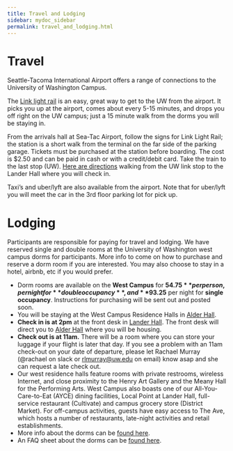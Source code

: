 ```yaml
---
title: Travel and Lodging
sidebar: mydoc_sidebar
permalink: travel_and_lodging.html
---
```


<!---
The meeting will happen in the [Odegaard Undergraduate Library](https://www.google.com/maps/place/Odegaard+Undergraduate+Library+(OUG)/@47.6564656,-122.3125347,17z/data=!3m1!4b1!4m5!3m4!1s0x549014f329bffff7:0x6efe7422cf2f2f93!8m2!3d47.656462!4d-122.310346) on the University of Washington campus. We will meet in the [Active Learning Classroom OUG 136](https://www.washington.edu/classroom/OUG+136).
--->

# Travel

Seattle-Tacoma International Airport offers a range of connections to the University of Washington Campus.

The [Link light rail](https://www.soundtransit.org/Schedules/Link-light-rail) is an easy, great way to get to the UW from the airport. It picks you up at the airport, comes about every 5-15 minutes, and drops you off right on the UW campus; just a 15 minute walk from the dorms you will be staying in.

From the arrivals hall at Sea-Tac Airport, follow the signs for Link Light Rail; the station is a short walk from the terminal on the far side of the parking garage. Tickets must be purchased at the station before boarding. The cost is $2.50 and can be paid in cash or with a credit/debit card. Take the train to the last stop (UW). [Here are directions](https://www.google.com/maps/dir/UW+%2F+Husky+Stadium+Link+Station,+Montlake+Boulevard+Northeast,+Seattle,+WA/Lander+Hall,+Northeast+Campus+Parkway,+Seattle,+WA/@47.6528701,-122.3174734,15z/data=!3m1!4b1!4m14!4m13!1m5!1m1!1s0x549014eca005d559:0x2a5b4b6f98dddc9c!2m2!1d-122.3037817!2d47.6498128!1m5!1m1!1s0x549014f3ba755af3:0x942b03c21f9cc45e!2m2!1d-122.3148976!2d47.655826!3e2) walking from the UW link stop to the Lander Hall where you will check in.

Taxi’s and uber/lyft are also available from the airport. Note that for uber/lyft you will meet the car in the 3rd floor parking lot for pick up.

# Lodging

Participants are responsible for paying for travel and lodging. We have reserved single and double rooms at the University of Washington west campus dorms for participants. More info to come on how to purchase and reserve a dorm room if you are interested. You may also choose to stay in a hotel, airbnb, etc if you would prefer.

<!---
The University of Washington maintains a list of hotels near campus on its [website](http://fyp.washington.edu/getting-started-at-the-university-of-washington/transportation-options/hotel-accommodations/).
--->
- Dorm rooms are available on the **West Campus** for **$54.75** per person, per night for **double occupancy**, and **$93.25** per night for **single occupancy**. Instructions for purchasing will be sent out and posted soon.
- You will be staying at the West Campus Residence Halls in [Alder Hall](https://hfs.uw.edu/Live/Housing-Locations/Alder-Hall). 
- **Check in is at 2pm** at the front desk in [Lander Hall](https://www.google.com/maps/place/Lander+Hall/@47.655878,-122.31524,15z/data=!4m5!3m4!1s0x0:0xccf338a83d26e753!8m2!3d47.655878!4d-122.3152398?hl=en-US). The front desk will direct you to [Alder Hall](https://www.google.com/maps/place/Alder+Hall,+1315+NE+Campus+Pkwy,+Seattle,+WA+98105/@47.6558003,-122.3160943,17z/data=!3m1!4b1!4m5!3m4!1s0x549014f3abe36e05:0xe31f6b19dc9d1dac!8m2!3d47.6558003!4d-122.3139056) where you will be housing.
- **Check out is at 11am.** There will be a room where you can store your luggage if your flight is later that day. If you see a problem with an 11am check-out on your date of departure, please let Rachael Murray (@rachael on slack or rlmurray@uw.edu on email) know asap and she can request a late check out.
- Our west residence halls feature rooms with private restrooms, wireless Internet, and close proximity to the Henry Art Gallery and the Meany Hall for the Performing Arts. West Campus also boasts one of our All-You-Care-to-Eat (AYCE) dining facilities, Local Point at Lander Hall, full-service restaurant (Cultivate) and campus grocery store (District Market). For off-campus activities, guests have easy access to The Ave, which hosts a number of restaurants, late-night activities and retail establishments.
- More info about the dorms can be [found here](https://hfs.uw.edu/Conference-Services/Conference-Guests).
- An FAQ sheet about the dorms can be [found here](https://hfs.uw.edu/getmedia/750942d5-7fd9-4f0f-8d0a-327cd3100fb0/Guest-FAQ.pdf.aspx).
